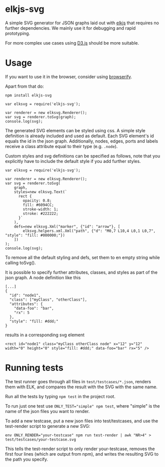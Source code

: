 elkjs-svg
=== 

A simple SVG generator for JSON graphs laid out 
with [elkjs](https://github.com/kieler/elkjs)
that requires no further dependencies.
We mainly use it for debugging and rapid prototyping.

For more complex use cases using [D3.js](https://d3js.org/) 
should be more suitable. 

Usage 
===

If you want to use it in the browser, 
consider using [browserify](browserify.org). 

Apart from that do:

```
npm install elkjs-svg
```
```
var elksvg = require('elkjs-svg');

var renderer = new elksvg.Renderer();
var svg = renderer.toSvg(graph);
console.log(svg);
```

The generated SVG elements can be styled using css. 
A simple style definition is already included and used as 
default. 
Each SVG element's id equals the id in the json graph. 
Additionally, nodes, edges, ports and labels 
receive a class attribute equal to their type (e.g. `.node`). 

Custom styles and svg definitions can be specified as follows, 
note that you explicitly have to include the default style 
if you add further styles.

```
var elksvg = require('elkjs-svg');

var renderer = new elksvg.Renderer();
var svg = renderer.toSvg(
    graph,
    styles=new elksvg.Text(`
      rect {
        opacity: 0.8;
        fill: #6094CC;
        stroke-width: 1;
        stroke: #222222;
      }`
    ), 
    defs=new elksvg.Xml("marker", {"id": "arrow"}, [
        elksvg.helpers.xml.Xml("path", {"d": "M0,7 L10,4 L0,1 L0,7", "style": "fill: #000000;"})
    ])
);
console.log(svg);
```

To remove all the default styling and defs, set them to en empty string while calling toSvg().

It is possible to specify further attributes, classes, and styles 
as part of the json graph. A node definition like this
```
[...]
{
  "id": "node1",
  "class": ["myClass", "otherClass"],
  "attributes": {
    "data-foo": "bar",
    "rx": 5
  },
  "style": "fill: #ddd;"
}
```
results in a corresponding svg element 
```
<rect id="node1" class="myClass otherClass node" x="12" y="12" width="0" height="0" style="fill: #ddd;" data-foo="bar" rx="5" />
```

Running tests
===

The test runner goes through all files in `test/testcases/*.json`, renders them with ELK, and compares the result with the SVG with the same name.

Run all the tests by typing `npm test` in the project root. 

To run just one test use `ONLY_TEST="simple" npm test`, where "simple" is the name of the json files you want to render.

To add a new testcase, put a new json files into test/testcases, and use the test-render script to generate a new SVG:

```
env ONLY_RENDER="your-testcase" npm run test-render | awk "NR>4" > test/testcases/your-testcase.svg
```

This tells the test-render script to only render your-testcase, removes the first four lines (which are output from npm), and writes the resulting SVG to the path you specify.
